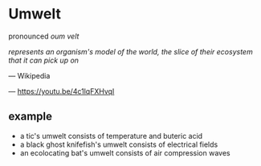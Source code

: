 # Umwelt

pronounced _oum velt_

_represents an organism's model of the world, the slice of their ecosystem that it can pick up on_

&mdash; Wikipedia

&mdash; <https://youtu.be/4c1lqFXHvqI>

## example

- a tic's umwelt consists of temperature and buteric acid
- a black ghost knifefish's umwelt consists of electrical fields
- an ecolocating bat's umwelt consists of air compression waves

